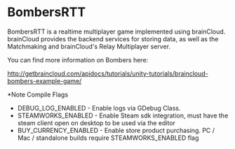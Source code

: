 # BombersRTT

BombersRTT is a realtime multiplayer game implemented using brainCloud. brainCloud provides the backend services for storing data, as well as the Matchmaking and brainCloud's Relay Multiplayer server.


You can find more information on Bombers here:

http://getbraincloud.com/apidocs/tutorials/unity-tutorials/braincloud-bombers-example-game/

*Note
Compile Flags 
- DEBUG_LOG_ENABLED - Enable logs via GDebug Class.
- STEAMWORKS_ENABLED - Enable Steam sdk integration, must have the steam client open on desktop to be used via the editor
- BUY_CURRENCY_ENABLED - Enable store product purchasing.  PC / Mac / standalone builds require STEAMWORKS_ENABLED flag 